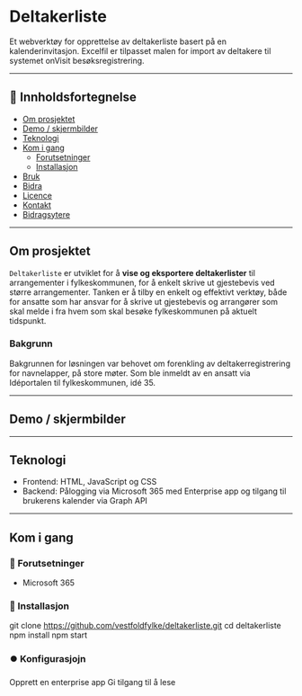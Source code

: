 # Deltakerliste

Et webverktøy for opprettelse av deltakerliste basert på en kalenderinvitasjon. 
Excelfil er tilpasset malen for import av deltakere til systemet onVisit besøksregistrering.

---

## 🧭 Innholdsfortegnelse

- [Om prosjektet](#om-prosjektet)  
- [Demo / skjermbilder](#demo--skjermbilder)  
- [Teknologi](#teknologi)  
- [Kom i gang](#kom-i-gang)  
  - [Forutsetninger](#forutsetninger)  
  - [Installasjon](#installasjon)  
- [Bruk](#bruk)  
- [Bidra](#bidra)  
- [Licence](#license)  
- [Kontakt](#kontakt)  
- [Bidragsytere](#bidragsytere)  

---

## Om prosjektet

`Deltakerliste` er utviklet for å **vise og eksportere deltakerlister** til arrangementer i fylkeskommunen, for å enkelt skrive ut gjestebevis ved større arrangementer. 
Tanken er å tilby en enkelt og effektivt verktøy, både for ansatte som har ansvar for å skrive ut gjestebevis og arrangører som skal melde i fra hvem som skal besøke fylkeskommunen på aktuelt tidspunkt.

### Bakgrunn ###
Bakgrunnen for løsningen var behovet om forenkling av deltakerregistrering for navnelapper, på store møter. Som ble inmeldt av en ansatt via Idéportalen til fylkeskommunen, idé 35.

---

## Demo / skjermbilder


---

## Teknologi

- Frontend: HTML, JavaScript og CSS
- Backend: Pålogging via Microsoft 365 med Enterprise app og tilgang til brukerens kalender via Graph API

---

## Kom i gang

### 🚧 Forutsetninger

- Microsoft 365

### 💾 Installasjon

git clone https://github.com/vestfoldfylke/deltakerliste.git
cd deltakerliste
npm install
npm start

### ⏺️ Konfigurasjojn ###
Opprett en enterprise app
Gi tilgang til å lese 
